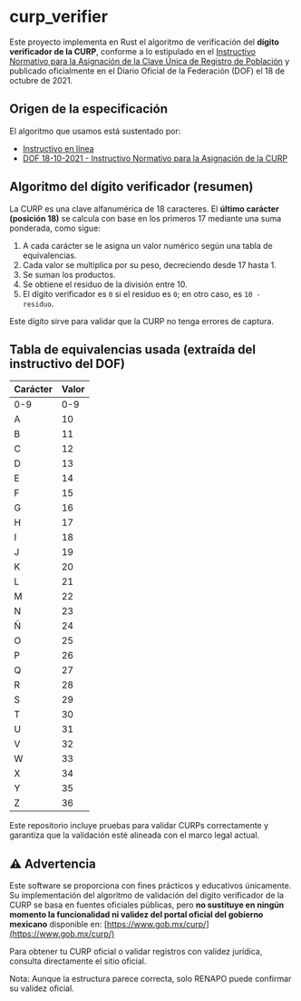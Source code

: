 # curp_verifier

Este proyecto implementa en Rust el algoritmo de verificación del **dígito verificador de la CURP**, conforme a lo estipulado en el [Instructivo Normativo para la Asignación de la Clave Única de Registro de Población](https://curp.readthedocs.io/es/latest/instructivo/verificacion.html) y publicado oficialmente en el Diario Oficial de la Federación (DOF) el 18 de octubre de 2021.

## Origen de la especificación

El algoritmo que usamos está sustentado por:
- [Instructivo en línea](https://curp.readthedocs.io/es/latest/instructivo/verificacion.html)
- [DOF 18-10-2021 - Instructivo Normativo para la Asignación de la CURP](https://sre.gob.mx/component/phocadownload/category/2-marco-normativo?download=1116:instructivo-normativo-para-la-asignacion-de-la-clave-unica-de-registro-de-poblacion-dof-18-10-2021-texto-vigente)

## Algoritmo del dígito verificador (resumen)

La CURP es una clave alfanumérica de 18 caracteres. El **último carácter (posición 18)** se calcula con base en los primeros 17 mediante una suma ponderada, como sigue:

1. A cada carácter se le asigna un valor numérico según una tabla de equivalencias.
2. Cada valor se multiplica por su peso, decreciendo desde 17 hasta 1.
3. Se suman los productos.
4. Se obtiene el residuo de la división entre 10.
5. El dígito verificador es `0` si el residuo es `0`; en otro caso, es `10 - residuo`.

Este dígito sirve para validar que la CURP no tenga errores de captura.

## Tabla de equivalencias usada (extraída del instructivo del DOF)

| Carácter | Valor |
|----------|-------|
| 0-9      | 0-9   |
| A        | 10    |
| B        | 11    |
| C        | 12    |
| D        | 13    |
| E        | 14    |
| F        | 15    |
| G        | 16    |
| H        | 17    |
| I        | 18    |
| J        | 19    |
| K        | 20    |
| L        | 21    |
| M        | 22    |
| N        | 23    |
| Ñ        | 24    |
| O        | 25    |
| P        | 26    |
| Q        | 27    |
| R        | 28    |
| S        | 29    |
| T        | 30    |
| U        | 31    |
| V        | 32    |
| W        | 33    |
| X        | 34    |
| Y        | 35    |
| Z        | 36    |

Este repositorio incluye pruebas para validar CURPs correctamente y garantiza que la validación esté alineada con el marco legal actual.

## ⚠️ Advertencia

Este software se proporciona con fines prácticos y educativos únicamente. Su implementación del algoritmo de validación del dígito verificador de la CURP se basa en fuentes oficiales públicas, pero **no sustituye en ningún momento la funcionalidad ni validez del portal oficial del gobierno mexicano** disponible en: [https://www.gob.mx/curp/](https://www.gob.mx/curp/)

Para obtener tu CURP oficial o validar registros con validez jurídica, consulta directamente el sitio oficial.

Nota: Aunque la estructura parece correcta, solo RENAPO puede confirmar su validez oficial.